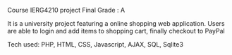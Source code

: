 Course IERG4210 project Final Grade : A

It is a university project featuring a online shopping web application.
Users are able to login and add items to shopping cart, finally checkout to PayPal

Tech used: PHP, HTML, CSS, Javascript, AJAX, SQL, Sqlite3
